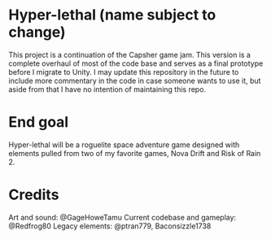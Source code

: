 # Hyper-lethal (name subject to change)
This project is a continuation of the Capsher game jam. This version is a complete overhaul of most of the code base and serves as a final prototype before I migrate to Unity. I may update this repository in the future to include more commentary in the code in case someone wants to use it, but aside from that I have no intention of maintaining this repo.

# End goal
Hyper-lethal will be a roguelite space adventure game designed with elements pulled from two of my favorite games, Nova Drift and Risk of Rain 2.

# Credits
Art and sound: @GageHoweTamu
Current codebase and gameplay: @Redfrog80
Legacy elements: @ptran779, Baconsizzle1738
